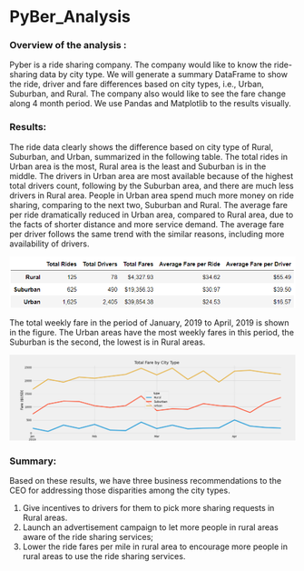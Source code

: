 # PyBer_Analysis



### Overview of the analysis :

Pyber is a ride sharing company.  The company would like to know the ride-sharing data by city type.  We will generate a summary DataFrame to show the ride, driver and fare differences based on city types, i.e., Urban, Suburban, and Rural.  The company also would like to see the fare change along 4 month period.  We use Pandas and Matplotlib to the results visually.



### Results:

The ride data clearly shows the difference based on city type of Rural, Suburban, and Urban, summarized in the following table.  The total rides in Urban area is the most, Rural area is the least and Suburban is in the middle.  The drivers in Urban area are most available because of the highest total drivers count, following by the Suburban area, and there are much less drivers in Rural area.  People in Urban area spend much more money on ride sharing, comparing to the next two, Suburban and Rural.  The average fare per ride dramatically reduced in Urban area, compared to Rural area, due to the facts of shorter distance and more service demand.  The average fare per driver follows the same trend with the similar reasons, including more availability of drivers.



![ride_data_summary](Resources/PyBer_ride_summary_by_city_type.PNG)



The total weekly fare in the period of January, 2019 to April, 2019 is shown in the figure.  The Urban areas have the most weekly fares in this period, the Suburban is the second, the lowest is in Rural areas.



![](analysis/PyBer_fare_summary.png)





### Summary: 

Based on these results, we have three business recommendations to the CEO for addressing those disparities among the city types.

1. Give incentives to drivers for them to pick more sharing requests in Rural areas.
2. Launch an advertisement campaign to let more people in rural areas aware of the ride sharing services;
3. Lower the ride fares per mile in rural area to encourage more people in rural areas to use the ride sharing services.

